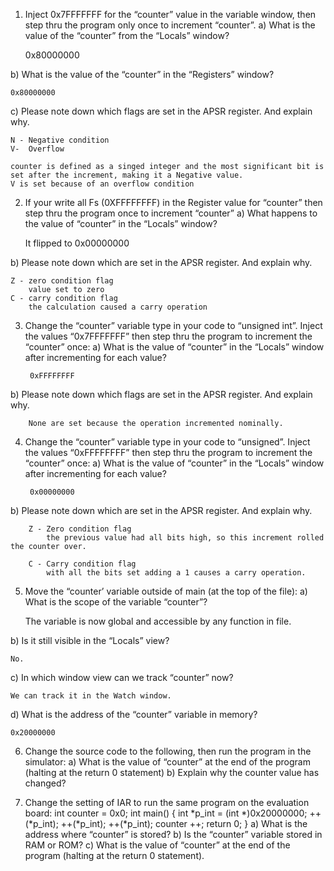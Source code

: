 1. Inject 0x7FFFFFFF for the “counter” value in the variable window, then step thru the program only once to increment “counter”.
a) What is the value of the “counter” from the “Locals” window?
    
    0x80000000
    
b) What is the value of the “counter” in the “Registers” window?
    
    0x80000000
    
c) Please note down which flags are set in the APSR register. And explain why.
    
    N - Negative condition
    V-  Overflow
    
    counter is defined as a singed integer and the most significant bit is set after the increment, making it a Negative value.
    V is set because of an overflow condition
    

2. If your write all Fs (0XFFFFFFFF) in the Register value for “counter” then step thru the program once to increment “counter”
a) What happens to the value of “counter” in the “Locals” window?

    It flipped to 0x00000000
    
b) Please note down which are set in the APSR register. And explain why.

    Z - zero condition flag
        value set to zero
    C - carry condition flag
        the calculation caused a carry operation


3. Change the “counter” variable type in your code to “unsigned int”. Inject the values “0x7FFFFFFF” then step thru the program to increment the “counter” once:
a) What is the value of “counter” in the “Locals” window after incrementing for each value?

        0xFFFFFFFF
        
b) Please note down which flags are set in the APSR register. And explain why.

        None are set because the operation incremented nominally.

4. Change the “counter” variable type in your code to “unsigned”. Inject the values “0xFFFFFFFF” then step thru the program to increment the “counter” once:
a) What is the value of “counter” in the “Locals” window after incrementing for each value?

        0x00000000

b) Please note down which are set in the APSR register. And explain why.

        Z - Zero condition flag
            the previous value had all bits high, so this increment rolled the counter over.
            
        C - Carry condition flag
            with all the bits set adding a 1 causes a carry operation.


5. Move the “counter’ variable outside of main (at the top of the file):
a) What is the scope of the variable “counter”?
    
    The variable is now global and accessible by any function in file.
    
b) Is it still visible in the “Locals” view?

    No.

c) In which window view can we track “counter” now?

    We can track it in the Watch window.

d) What is the address of the “counter” variable in memory?

    0x20000000

6. Change the source code to the following, then run the program in the simulator:
a) What is the value of “counter” at the end of the program (halting at the return 0 statement)
b) Explain why the counter value has changed?


7. Change the setting of IAR to run the same program on the evaluation board:
int counter = 0x0;
int main() {
int *p_int = (int *)0x20000000;
++(*p_int);
++(*p_int);
++(*p_int);
counter ++;
return 0;
}
a) What is the address where “counter” is stored?
b) Is the “counter” variable stored in RAM or ROM?
c) What is the value of “counter” at the end of the program (halting at the return 0 statement).
